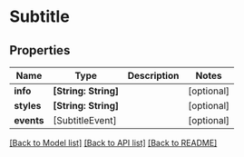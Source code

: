 # Subtitle

## Properties

Name | Type | Description | Notes
------------ | ------------- | ------------- | -------------
**info** | **[String: String]** |  | [optional] 
**styles** | **[String: String]** |  | [optional] 
**events** | [SubtitleEvent] |  | [optional] 

[[Back to Model list]](../#documentation-for-models) [[Back to API list]](../#documentation-for-api-endpoints) [[Back to README]](../)


